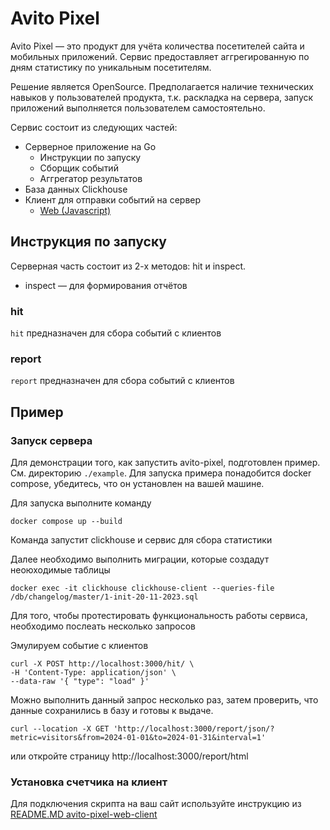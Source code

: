 # Avito Pixel

Avito Pixel — это продукт для учёта количества посетителей сайта и мобильных приложений.
Сервис предоставляет аггрегированную по дням статистику по уникальным посетителям.

Решение является OpenSource. Предполагается наличие технических навыков у пользователей продукта, т.к. раскладка на сервера, запуск приложений выполняется пользователем самостоятельно.

Сервис состоит из следующих частей:
- Серверное приложение на Go
  - Инструкции по запуску
  - Сборщик событий
  - Аггрегатор результатов
- База данных Clickhouse
- Клиент для отправки событий на сервер
  - [Web (Javascript)](https://github.com/avito-tech/avito-pixel-web-client)

## Инструкция по запуску

Серверная часть состоит из 2-х методов: hit и inspect.

- inspect — для формирования отчётов

### hit
`hit` предназначен для сбора событий с клиентов


### report
`report` предназначен для сбора событий с клиентов


## Пример
### Запуск сервера
Для демонстрации того, как запустить avito-pixel, подготовлен пример. См. директорию `./example`.
Для запуска примера понадобится docker compose, убедитесь, что он установлен на вашей машине.

Для запуска выполните команду
```
docker compose up --build
```

Команда запустит clickhouse и сервис для сбора статистики

Далее необходимо выполнить миграции, которые создадут неоюходимые таблицы
```
docker exec -it clickhouse clickhouse-client --queries-file /db/changelog/master/1-init-20-11-2023.sql
```

Для того, чтобы протестировать функциональность работы сервиса, необходимо послеать несколько запросов

Эмулируем событие с клиентов
```
curl -X POST http://localhost:3000/hit/ \
-H 'Content-Type: application/json' \
--data-raw '{ "type": "load" }'
```

Можно выполнить данный запрос несколько раз, затем проверить, что данные сохранились в базу и готовы к выдаче.
```
curl --location -X GET 'http://localhost:3000/report/json/?metric=visitors&from=2024-01-01&to=2024-01-31&interval=1'
```
или откройте страницу http://localhost:3000/report/html

### Установка счетчика на клиент
Для подключения скрипта на ваш сайт используйте инструкцию из [README.MD avito-pixel-web-client](https://github.com/avito-tech/avito-pixel-web-client)
